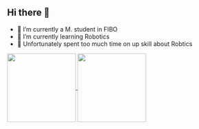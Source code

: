 ## Hi there 👋

<!--
**peeradonmoke2002/peeradonmoke2002** is a ✨ _special_ ✨ repository because its `README.md` (this file) appears on your GitHub profile.

Here are some ideas to get you started:
-->
- 🔭 I’m currently a M. student in FIBO 
- 🌱 I’m currently learning Robotics
- 🤔 Unfortunately spent too much time on up skill about Robtics

<a href="https://github.com/peeradonmoke2002">
  <img align="center" src="https://github-readme-stats.vercel.app/api?username=peeradonmoke2002&count_private=true&show_icons=true&show_icons=true&theme=buefy" height=160/>
</a>
<a href="https://github.com/peeradonmoke2002">
  <img align="center" src="https://github-readme-stats.vercel.app/api/top-langs/?username=peeradonmoke2002&hide=PLpgSQL,javascript,html,cmake&layout=compact&theme=buefy" height=160/>
</a>
<!-- jupyter%20notebook -->


